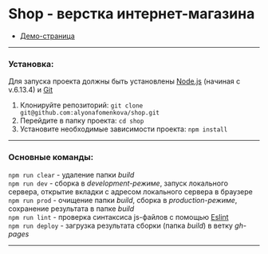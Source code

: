 # Shop - верстка интернет-магазина

- [Демо-страница](https://alyonafomenkova.github.io/shop/search.html)

---

### Установка:<br/>
Для запуска проекта должны быть установлены [Node.js](https://nodejs.org/en/) (начиная с v.6.13.4) и [Git](https://git-scm.com/download)<br/>
1. Клонируйте репозиторий: `git clone git@github.com:alyonafomenkova/shop.git`<br/>
2. Перейдите в папку проекта: `cd shop`<br/>
3. Установите необходимые зависимости проекта: `npm install`<br/>
---

### Основные команды:<br/>
`npm run clear` - удаление папки *build*<br/>
`npm run dev` - сборка в *development-режиме*, запуск локального сервера, открытие вкладки с адресом локального сервера в браузере<br/>
`npm run prod` - очищение папки *build*, сборка в *production-режиме*, сохранение результата в папке *build*<br/>
`npm run lint` - проверка синтаксиса js-файлов с помощью [Eslint](https://eslint.org/)<br/>
`npm run deploy` - загрузка результата сборки (папка *build*) в ветку *gh-pages*<br/>

---
